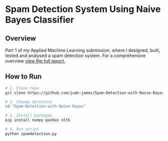 # Spam Detection System Using Naive Bayes Classifier

## Overview

Part 1 of my Applied Machine Learning submission, where I designed, built, tested and analysed a spam detection system. For a comprehensive overview [view the full report.](./Report.pdf)

## How to Run

```bash
# 1. Clone repo
git clone https://github.com/jude-james/Spam-Detection-with-Naive-Bayes.git

# 2. Change directory
cd "Spam-Detection-with-Naive-Bayes"

# 3. Install packages
pip install numpy pandas nltk

# 4. Run script
python spamdetection.py
```
